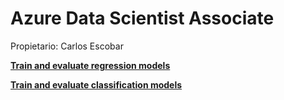 # Azure Data Scientist Associate

Propietario: Carlos Escobar

[****Train and evaluate regression models****](Azure%20Data%20Scientist%20Associate%20fff55a44fbc4461eb632d6acc0e92560/Train%20and%20evaluate%20regression%20models%20ea63478a5a9f48d59e7af3d3df7af04a.md)

[****Train and evaluate classification models****](Azure%20Data%20Scientist%20Associate%20fff55a44fbc4461eb632d6acc0e92560/Train%20and%20evaluate%20classification%20models%2069ffa7aa41d046959dcf957f4c0b1adc.md)